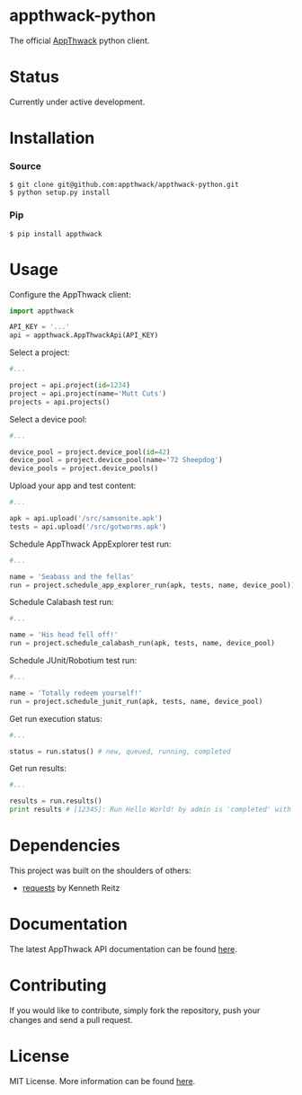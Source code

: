 appthwack-python
================

The official [AppThwack](https://appthwack.com) python client.

Status
======

Currently under active development.

Installation
============

### Source

    $ git clone git@github.com:appthwack/appthwack-python.git
    $ python setup.py install

### Pip

    $ pip install appthwack

Usage
=====

Configure the AppThwack client:

```python
import appthwack

API_KEY = '...'
api = appthwack.AppThwackApi(API_KEY)
```

Select a project:

```python
#...

project = api.project(id=1234)
project = api.project(name='Mutt Cuts')
projects = api.projects()
```

Select a device pool:

```python
#...

device_pool = project.device_pool(id=42)
device_pool = project.device_pool(name='72 Sheepdog')
device_pools = project.device_pools()
```

Upload your app and test content:

```python
#...

apk = api.upload('/src/samsonite.apk')
tests = api.upload('/src/gotworms.apk')
```

Schedule AppThwack AppExplorer test run:

```python
#...

name = 'Seabass and the fellas'
run = project.schedule_app_explorer_run(apk, tests, name, device_pool))
```

Schedule Calabash test run:

```python
#...

name = 'His head fell off!'
run = project.schedule_calabash_run(apk, tests, name, device_pool)
```

Schedule JUnit/Robotium test run:

```python
#...

name = 'Totally redeem yourself!'
run = project.schedule_junit_run(apk, tests, name, device_pool)
```

Get run execution status:

```python
#...

status = run.status() # new, queued, running, completed
```

Get run results:
```python
#...

results = run.results()
print results # [12345]: Run Hello World! by admin is 'completed' with result 'pass'.

```

Dependencies
============

This project was built on the shoulders of others:

*  [requests](http://docs.python-requests.org/en/latest/) by Kenneth Reitz

Documentation
=============

The latest AppThwack API documentation can be found [here](https://appthwack.com/docs/api).

Contributing
============

If you would like to contribute, simply fork the repository, push your changes and send a pull request.

License
=======

MIT License. More information can be found [here](https://github.com/appthwack/appthwack-python/blob/master/LICENSE.md).
